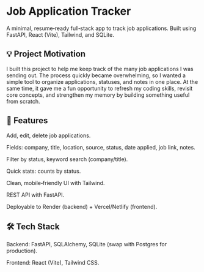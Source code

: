 # Job Application Tracker
A minimal, resume‑ready full‑stack app to track job applications. Built using FastAPI, React (Vite), Tailwind, and SQLite.

## 💡 Project Motivation
I built this project to help me keep track of the many job applications I was sending out. The process quickly became overwhelming, so I wanted a simple tool to organize applications, statuses, and notes in one place. At the same time, it gave me a fun opportunity to refresh my coding skills, revisit core concepts, and strengthen my memory by building something useful from scratch.

## 🚀 Features

Add, edit, delete job applications.

Fields: company, title, location, source, status, date applied, job link, notes.

Filter by status, keyword search (company/title).

Quick stats: counts by status.

Clean, mobile‑friendly UI with Tailwind.

REST API with FastAPI.

Deployable to Render (backend) + Vercel/Netlify (frontend).

## 🛠️ Tech Stack

Backend: FastAPI, SQLAlchemy, SQLite (swap with Postgres for production).

Frontend: React (Vite), Tailwind CSS.


